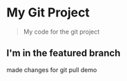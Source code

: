 # My Git Project

>My code for the git project

## I'm in the featured branch

made changes for git pull demo
